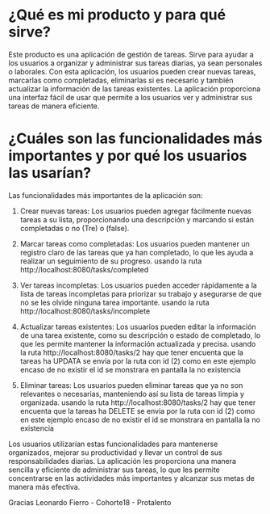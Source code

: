 # ¿Qué es mi producto y para qué sirve?
Este producto es una aplicación de gestión de tareas. 
Sirve para ayudar a los usuarios a organizar y administrar sus tareas diarias, ya sean personales o laborales. Con esta aplicación, los usuarios pueden crear nuevas tareas, marcarlas como completadas, eliminarlas si es necesario y también actualizar la información de las tareas existentes. La aplicación proporciona una interfaz fácil de usar que permite a los usuarios ver y administrar sus tareas de manera eficiente.

# ¿Cuáles son las funcionalidades más importantes y por qué los usuarios las usarían?
Las funcionalidades más importantes de la aplicación son:

1. Crear nuevas tareas: Los usuarios pueden agregar fácilmente nuevas tareas a su lista, proporcionando una descripción y marcando si están completadas o no (Tre) o (false).

2. Marcar tareas como completadas: Los usuarios pueden mantener un registro claro de las tareas que ya han completado, lo que les ayuda a realizar un seguimiento de su progreso.
usando la ruta http://localhost:8080/tasks/completed

3. Ver tareas incompletas: Los usuarios pueden acceder rápidamente a la lista de tareas incompletas para priorizar su trabajo y asegurarse de que no se les olvide ninguna tarea importante.
usando la ruta http://localhost:8080/tasks/incomplete

4. Actualizar tareas existentes: Los usuarios pueden editar la información de una tarea existente, como su descripción o estado de completado, lo que les permite mantener la información actualizada y precisa.
usando la ruta http://localhost:8080/tasks/2  hay que tener encuenta que la tareas ha UPDATA se envia por la ruta con id (2) como en este ejemplo encaso de no existir el id se monstrara en pantalla la no existencia

5. Eliminar tareas: Los usuarios pueden eliminar tareas que ya no son relevantes o necesarias, manteniendo así su lista de tareas limpia y organizada.
usando la ruta http://localhost:8080/tasks/2 hay que tener encuenta que la tareas ha DELETE se envia por la ruta con id (2) como en este ejemplo encaso de no existir el id se monstrara en pantalla la no existencia

Los usuarios utilizarían estas funcionalidades para mantenerse organizados, mejorar su productividad y llevar un control de sus responsabilidades diarias. La aplicación les proporciona una manera sencilla y eficiente de administrar sus tareas, lo que les permite concentrarse en las actividades más importantes y alcanzar sus metas de manera más efectiva.

Gracias
Leonardo Fierro - Cohorte18 - Protalento